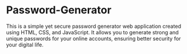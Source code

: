 # Password-Generator
This is a simple yet secure password generator web application created using HTML, CSS, and JavaScript. It allows you to generate strong and unique passwords for your online accounts, ensuring better security for your digital life.
